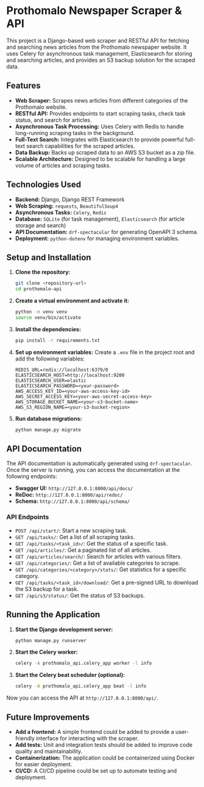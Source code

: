 # Prothomalo Newspaper Scraper & API

This project is a Django-based web scraper and RESTful API for fetching and searching news articles from the Prothomalo newspaper website. It uses Celery for asynchronous task management, Elasticsearch for storing and searching articles, and provides an S3 backup solution for the scraped data.

## Features

*   **Web Scraper:** Scrapes news articles from different categories of the Prothomalo website.
*   **RESTful API:** Provides endpoints to start scraping tasks, check task status, and search for articles.
*   **Asynchronous Task Processing:** Uses Celery with Redis to handle long-running scraping tasks in the background.
*   **Full-Text Search:** Integrates with Elasticsearch to provide powerful full-text search capabilities for the scraped articles.
*   **Data Backup:** Backs up scraped data to an AWS S3 bucket as a zip file.
*   **Scalable Architecture:** Designed to be scalable for handling a large volume of articles and scraping tasks.

## Technologies Used

*   **Backend:** Django, Django REST Framework
*   **Web Scraping:** `requests`, `BeautifulSoup4`
*   **Asynchronous Tasks:** `Celery`, `Redis`
*   **Database:** `SQLite` (for task management), `Elasticsearch` (for article storage and search)
*   **API Documentation:** `drf-spectacular` for generating OpenAPI 3 schema.
*   **Deployment:** `python-dotenv` for managing environment variables.

## Setup and Installation

1.  **Clone the repository:**
    ```bash
    git clone <repository-url>
    cd prothomalo-api
    ```

2.  **Create a virtual environment and activate it:**
    ```bash
    python -m venv venv
    source venv/bin/activate
    ```

3.  **Install the dependencies:**
    ```bash
    pip install -r requirements.txt
    ```

4.  **Set up environment variables:**
    Create a `.env` file in the project root and add the following variables:
    ```
    REDIS_URL=redis://localhost:6379/0
    ELASTICSEARCH_HOST=http://localhost:9200
    ELASTICSEARCH_USER=elastic
    ELASTICSEARCH_PASSWORD=<your-password>
    AWS_ACCESS_KEY_ID=<your-aws-access-key-id>
    AWS_SECRET_ACCESS_KEY=<your-aws-secret-access-key>
    AWS_STORAGE_BUCKET_NAME=<your-s3-bucket-name>
    AWS_S3_REGION_NAME=<your-s3-bucket-region>
    ```

5.  **Run database migrations:**
    ```bash
    python manage.py migrate
    ```

## API Documentation

The API documentation is automatically generated using `drf-spectacular`. Once the server is running, you can access the documentation at the following endpoints:

*   **Swagger UI:** `http://127.0.0.1:8000/api/docs/`
*   **ReDoc:** `http://127.0.0.1:8000/api/redoc/`
*   **Schema:** `http://127.0.0.1:8000/api/schema/`

### API Endpoints

*   `POST /api/start/`: Start a new scraping task.
*   `GET /api/tasks/`: Get a list of all scraping tasks.
*   `GET /api/tasks/<task_id>/`: Get the status of a specific task.
*   `GET /api/articles/`: Get a paginated list of all articles.
*   `GET /api/articles/search/`: Search for articles with various filters.
*   `GET /api/categories/`: Get a list of available categories to scrape.
*   `GET /api/categories/<category>/stats/`: Get statistics for a specific category.
*   `GET /api/tasks/<task_id>/download/`: Get a pre-signed URL to download the S3 backup for a task.
*   `GET /api/s3/status/`: Get the status of S3 backups.

## Running the Application

1.  **Start the Django development server:**
    ```bash
    python manage.py runserver
    ```

2.  **Start the Celery worker:**
    ```bash
    celery -A prothomalo_api.celery_app worker -l info
    ```

3.  **Start the Celery beat scheduler (optional):**
    ```bash
    celery -A prothomalo_api.celery_app beat -l info
    ```

Now you can access the API at `http://127.0.0.1:8000/api/`.

## Future Improvements

*   **Add a frontend:** A simple frontend could be added to provide a user-friendly interface for interacting with the scraper.
*   **Add tests:** Unit and integration tests should be added to improve code quality and maintainability.
*   **Containerization:** The application could be containerized using Docker for easier deployment.
*   **CI/CD:** A CI/CD pipeline could be set up to automate testing and deployment.

